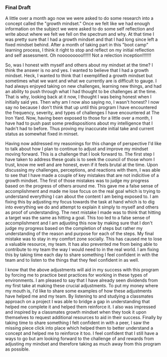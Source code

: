 ### Final Draft

A little over a month ago now we were asked to do some research into a concept called the "growth mindset."  Once we felt like we had enough information on the subject we were asked to do some self reflection and write about where we felt we fell on the spectrum and why.  At that time I was pretty sure that I had a growth mindset and that I had long since left a fixed mindset behind.  After a month of taking part in this "boot camp" learning process, I think it right to stop and reflect on my initial reflection and self assessment.  Oh nooooooooo!!!!!! Not a relection inception!!!!!!!

So, was I honest with myself and others about my mindset at the time?  I think the answer is no and yes.  I wanted to believe that I had a growth mindset.  Heck, I wanted to think that I exemplified a growth mindset but sometimes what we want and what we currently are is difficult to gauge.  I had always enjoyed taking on new challenges, learning new things, and had an ability to push through what I had thought to be challenges at the time.  That is why, looking back at it now, I thought I was being honest when I initially said yes.  Then why am I now also saying no, I wasn't honest?  I now say no because I don't think that up until this program I have encountered the frequency, severity, and types of challenges I have encountered at The Iron Yard.  Now, having been exposed to those for a little over a month, I have had to push past some predispositions about my intelligence that I hadn't had to before.  Thus proving my inaccurate initial take and current status as somewhat fixed in minset.

Having now addressed my reasonings for this change of perspective I'd like to talk about how I plan to continue to adjust and improve my mindset moving forward.  This is a challenge that I look forward to.  The first step I have taken to address these goals is to seek the council of those whom I trust, know me well and are honest, even if it feels brutal at the time.  Upon discussing my challenges, perceptions, and reactions with them, I was able to see that I have made a couple of key mistakes that are not indicitive of a growth mindset.  The first of those mistakes was to judge my progress based on the progress of others around me.  This gave me a false sense of accomplishment and made me lose focus on the real goal which is trying to understand everything I can about the content I am being exposed to.  I am fixing this by adjusting my focus towards the task at hand which is to dig into everything we do and attempt to explain it simply to myself and others as proof of understanding.  The next mistake I made was to think that hitting a target was the same as hitting a goal.  This too led to a false sense of accomplishment and I am adjusting this now by making sure that I don't judge my progress based on the completion of steps but rather my understanding of the reason and purpose for each of the steps.  My final mistake was to stay in my comfort zone socially.  This has caused me to lose a valuable resource, my team.  It has also prevented me from being able to contribute to my team the way I would need to in the real world.  I am fixing this by taking time each day to share something I feel confident in with the team and to listen to the things that they feel confident in as well.

I know that the above adjustments will aid in my success with this program by forcing me to practice best practices for working in these types of environments.  I am pleased to say that I have already seen dividends from my first take at making these crucial adjustments.  To put my money where my mouth is, I'd like to share some examples of how these adjustments have helped me and my team.  By listening to and studying a classmates approach on a project I was able to bridge a gap in understanding that helped me complete it and helped them reinforce it.  I also was impressed and inspired by a classmates growth mindset when they took it upon themselves to request additional resources to aid in their success. Finally by taking time to share something I felt confident in with a peer, I saw the missing piece click into place which helped them to better understand a concept and helped me to reinforce it too.  I feel confident that I still have a ways to go but am looking forward to the challenge of and rewards from adjusting my mindset and therefore taking as much away from this program as possible.


